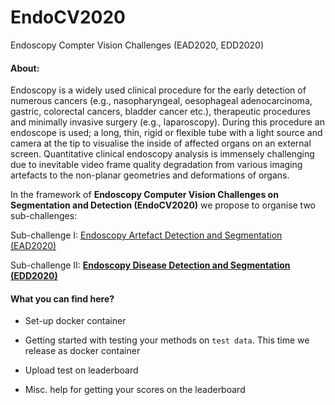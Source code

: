 # EndoCV2020
Endoscopy Compter Vision Challenges (EAD2020, EDD2020)

#### About:
Endoscopy is a widely used clinical procedure for the early detection of numerous cancers (e.g., nasopharyngeal, oesophageal adenocarcinoma, gastric, colorectal cancers, bladder cancer etc.), therapeutic procedures and minimally invasive surgery (e.g., laparoscopy). During this procedure an endoscope is used; a long, thin, rigid or flexible tube with a light source and camera at the tip to visualise the inside of affected organs on an external screen. Quantitative clinical endoscopy analysis is immensely challenging due to inevitable video frame quality degradation from various imaging artefacts to the non-planar geometries and deformations of organs.

In the framework of **Endoscopy Computer Vision Challenges on Segmentation and Detection (EndoCV2020)** we propose to organise two sub-challenges:

Sub-challenge I:  [Endoscopy Artefact Detection and Segmentation (EAD2020)](https://ead2020.grand-challenge.org)

Sub-challenge II: **[Endoscopy Disease Detection and Segmentation (EDD2020)](https://edd2020.grand-challenge.org)**

#### What you can find here?

- Set-up docker container

- Getting started with testing your methods on ``test data``. This time we release as docker container

- Upload test on leaderboard 

- Misc. help for getting your scores on the leaderboard
